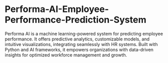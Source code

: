 # Performa-AI-Employee-Performance-Prediction-System
Performa AI is a machine learning-powered system for predicting employee performance. It offers predictive analytics, customizable models, and intuitive visualizations, integrating seamlessly with HR systems. Built with Python and AI frameworks, it empowers organizations with data-driven insights for optimized workforce management and growth.

